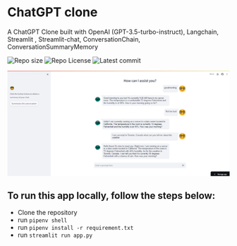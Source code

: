 # ChatGPT clone

A ChatGPT Clone built with OpenAI (GPT-3.5-turbo-instruct), Langchain, Streamlit , Streamlit-chat, ConversationChain, ConversationSummaryMemory

![Repo size](https://img.shields.io/github/repo-size/Mar-Issah/chatgpt_clone)
![Repo License](https://img.shields.io/github/license/Mar-Issah/chatgpt_clone.svg)
![Latest commit](https://img.shields.io/github/last-commit/Mar-Issah/chatgpt_clone/master?style=round-square)

![App](app.png)

## To run this app locally, follow the steps below:

- Clone the repository
- run `pipenv shell`
- run `pipenv install -r requirement.txt`
- run `streamlit run app.py`
